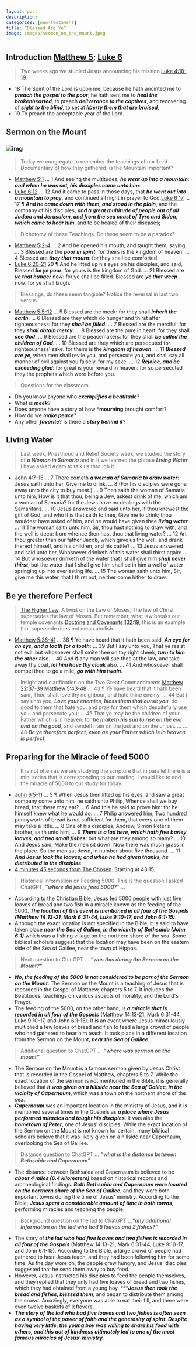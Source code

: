 ```yaml
---
layout: post
description: 
categories: [new-testament]
title: “Blessed Are Ye”
image: images/sermon_on_the_mount.jpeg
---
```


## Introduction [Matthew 5](https://www.churchofjesuschrist.org/study/scriptures/nt/matt/5?lang=eng); [Luke 6](https://www.churchofjesuschrist.org/study/scriptures/nt/luke/6?lang=eng)
> Two weeks ago we studied Jesus announcing his mission [Luke 4:18-19](https://www.churchofjesuschrist.org/study/scriptures/nt/luke/4?lang=eng&id=18-19#p17).
- 18 The Spirit of the Lord is upon me, because he hath anointed me to ***preach the gospel to the poor***; he hath sent me to ***heal the brokenhearted***, to preach ***deliverance to the captives***, and recovering of ***sight to the blind***, to set at ***liberty them that are bruised***,
- 19 To preach the acceptable year of the Lord.


## Sermon on the Mount
### ![img]({{site.baseurl}}/images/spirit_of_the_lord.jpeg)

> Today we congregate to remember the teachings of our Lord.  Documentary of how they gathered, is the Mountain important?
- [Matthew 5:1](https://www.churchofjesuschrist.org/study/scriptures/nt/matt/5?lang=eng&id=p1#p1) ... 1 And seeing the multitudes, ***he went up into a mountain: and when he was set, his disciples came unto him***:
- [Luke 6:12](https://www.churchofjesuschrist.org/study/scriptures/nt/luke/6?lang=eng&id=p12#p12) ... 12 And it came to pass in those days, that ***he went out into a mountain to pray***, and continued all night in prayer to God.[Luke 6:17](https://www.churchofjesuschrist.org/study/scriptures/nt/luke/6?lang=eng&id=p17#p17) ... 17 ¶ ***And he came down with them, and stood in the plain***, and the company of his disciples, ***and a great multitude of people out of all Judæa and Jerusalem, and from the sea coast of Tyre and Sidon, which came to hear him***, and to be healed of their diseases;

> Dichotomy of these Teachings.  Do these seem to be a paradox?
- [Matthew 5:2-4](https://www.churchofjesuschrist.org/study/scriptures/nt/matt/5?lang=eng&id=p2-p4#p2) ... 2 And he opened his mouth, and taught them, saying, ... 3 Blessed are the ***poor in spirit***: for theirs is the kingdom of heaven. ... 4 Blessed are ***they that mourn***: for they shall be comforted.
- [Luke 6:20-21](https://www.churchofjesuschrist.org/study/scriptures/nt/luke/6?lang=eng&id=p20-p21#p20)
20 ¶ And he lifted up his eyes on his disciples, and said, Blessed ***be ye poor***: for yours is the kingdom of God. ... 21 Blessed are ***ye that hunger*** now: for ye shall be filled. Blessed are ***ye that weep*** now: for ye shall laugh.

> Blessings, do these seem tangible?  Notice the reversal in last two versus.  
- [Matthew 5:5-12](https://www.churchofjesuschrist.org/study/scriptures/nt/matt/5?lang=eng&id=p5-p12#p5)  ... 5 Blessed are the meek: for they shall ***inherit the earth***. ... 6 Blessed are they which do hunger and thirst after righteousness: for they ***shall be filled***. ... 7 Blessed are the merciful: for they ***shall obtain mercy***. ... 8 Blessed are the pure in heart: for they shall ***see God***.  ... 9 Blessed are the peacemakers: for they shall ***be called the children of God***. ... 10 Blessed are they which are persecuted for righteousness’ sake: for theirs is the ***kingdom of heaven***. ... 11 ***Blessed are ye***, when men shall revile you, and persecute you, and shall say all manner of evil against you falsely, for my sake. ... 12 ***Rejoice, and be exceeding glad***: for great is your reward in heaven: for so persecuted they the prophets which were before you.

> Questions for the classroom
- Do you know anyone who ***exemplifies a beatitude***?
- What is ***meek***?
- Does anyone have a story of how ***mourning** brought comfort?
- How do we ***make peace***?
- Any other ***favorite***?  Is there a ***story behind it***?



## Living Water
> Last week, Priesthood and Relief Society week, we studied the story of ***a Woman in Samaria*** and in it we learned the phrase ***Living Water***.  I have asked Adam to talk us through it.
- [John 4:7-15](https://www.churchofjesuschrist.org/study/scriptures/nt/john/4?lang=eng&id=p7-p15#p7
) ... 7 There cometh ***a woman of Samaria to draw water***: Jesus saith unto her, Give me to drink. ... 8 (For his disciples were gone away unto the city to buy meat.) ... 9 Then saith the woman of Samaria unto him, How is it that thou, being a Jew, askest drink of me, which am a woman of Samaria? for the Jews have no dealings with the Samaritans. ... 10 Jesus answered and said unto her, If thou knewest the gift of God, and who it is that saith to thee, Give me to drink; thou wouldest have asked of him, and he would have given thee ***living water***. ... 11 The woman saith unto him, Sir, thou hast nothing to draw with, and the well is deep: from whence then hast thou that living water? ... 12 Art thou greater than our father Jacob, which gave us the well, and drank thereof himself, and his children, and his cattle? ... 13 Jesus answered and said unto her, Whosoever drinketh of this water shall thirst again: ... 14 But whosoever drinketh of the water that I shall give him ***shall never thirst***; but the water that I shall give him shall be in him a well of water springing up into everlasting life. ... 15 The woman saith unto him, Sir, give me this water, that I thirst not, neither come hither to draw.



## Be ye therefore Perfect
> [The Higher Law](https://www.youtube.com/watch?v=Ik0aS368Kv0).  A twist on the Law of Moses, The law of Christ supersedes the law of Moses. But remember, what law breaks our temple covenants [Doctrine and Covenants 132:19](https://www.churchofjesuschrist.org/study/scriptures/dc-testament/dc/132?lang=eng&id=p19#p19), this is an example that supersede does not mean abolish.
- [Matthew 5:38-41](https://www.churchofjesuschrist.org/study/scriptures/nt/matt/5?lang=eng&id=p38-p41#p38) ... 38 ¶ Ye have heard that it hath been said, ***An eye for an eye, and a tooth for a tooth:*** ... 39 But I say unto you, That ye resist not evil: but whosoever shall smite thee on thy right cheek, ***turn to him the other*** also. ...40 And if any man will sue thee at the law, and take away thy coat, ***let him have thy cloak*** also. ... 41 And whosoever shall compel thee to go a mile, ***go with him twain***.


> Insight and clarification on the Two Great Commandments [Matthew 22:37-39](https://www.churchofjesuschrist.org/study/scriptures/nt/matt/22?lang=eng&id=p37-p39#p37)
[Matthew 5:43-48](https://www.churchofjesuschrist.org/study/scriptures/nt/matt/5?lang=eng&id=p43-p48#p43) ... 43 ¶ Ye have heard that it hath been said, Thou shalt love thy neighbour, and hate thine enemy. ... 44 But I say unto you, ***Love your enemies, bless them that curse you***, do good to them that hate you, and pray for them which despitefully use you, and persecute you; ... 45 That ye may be the children of your Father which is in heaven: for ***he maketh his sun to rise on the evil and on the good***, and sendeth rain on the just and on the unjust. ... ... 48 ***Be ye therefore perfect, even as your Father which is in heaven is perfect***.


## Preparing for the Miracle of feed 5000 
> It is not often as we are studying the scripture that in parallel there is a mini series that is corresponding to our reading.  I would like to add the miracle of 5000 to our study for today.
- [John 6:5-11](https://www.churchofjesuschrist.org/study/scriptures/nt/john/6?lang=eng&id=p5-p11#p5) ... 5 ¶ When Jesus then lifted up his eyes, and saw a great company come unto him, he saith unto Philip, Whence shall we buy bread, that these may eat? ... 6 And this he said to prove him: for he himself knew what he would do. ... 7 Philip answered him, Two hundred pennyworth of bread is not sufficient for them, that every one of them may take a little. ... 8 One of his disciples, Andrew, Simon Peter’s brother, saith unto him, ... 9 ***There is a lad here, which hath five barley loaves, and two small fishes***: but what are they among so many? ... 10 And Jesus said, Make the men sit down. Now there was much grass in the place. So the men sat down, in number about five thousand. ... 11 ***And Jesus took the loaves; and when he had given thanks, he distributed to the disciples***
- [4 minutes 45 seconds from The Chosen](https://www.byutv.org/b62ec94e-20f7-4286-a412-60372615f553/the-chosen-sustenance?player-open=true&content-id=b62ec94e-20f7-4286-a412-60372615f553). Starting at 43:15.

> Historical information on Feeding 5000.  This is the question I asked ChatGPT, ***"where did jesus feed 5000?***" ...
- According to the Christian Bible, Jesus fed 5000 people with just five loaves of bread and two fish in a miracle known as the feeding of the 5000. ***The location of this event is mentioned in all four of the Gospels (Matthew 14:13-21, Mark 6:31-44, Luke 9:10-17, and John 6:1-15)***.
- Although the exact location is not specified in the Bible, it is said to have taken place ***near the Sea of Galilee, in the vicinity of Bethsaida (John 6:1)*** which was a fishing village on the northern shore of the sea. Some biblical scholars suggest that the location may have been on the eastern side of the Sea of Galilee, near the town of Hippos.

> Next question to ChatGPT ... ***"was this during the Sermon on the Mount?"***
- ***No, the feeding of the 5000 is not considered to be part of the Sermon on the Mount***. The Sermon on the Mount is a teaching of Jesus that is recorded in the Gospel of Matthew, chapters 5 to 7. It includes the Beatitudes, teachings on various aspects of morality, and the Lord's Prayer.
- The feeding of the 5000, on the other hand, is ***a miracle that is recorded in all four of the Gospels*** (Matthew 14:13-21, Mark 6:31-44, Luke 9:10-17, and John 6:1-15). It is an event where Jesus miraculously multiplied a few loaves of bread and fish to feed a large crowd of people who had gathered to hear him teach. It took place in a different location from the Sermon on the Mount, ***near the Sea of Galilee.***

> Additional question to ChatGPT ... ***"where was sermon on the mount"***
- The Sermon on the Mount is a famous sermon given by Jesus Christ that is recorded in the Gospel of Matthew, chapters 5 to 7. While the exact location of the sermon is not mentioned in the Bible, it is generally believed that ***it was given on a hillside near the Sea of Galilee, in the vicinity of Capernaum***, which was a town on the northern shore of the sea.
- ***Capernaum*** was an important location in the ministry of Jesus, and it is mentioned several times in the Gospels as ***a place where Jesus performed miracles and taught his disciples***. It was also the ***hometown of Peter***, one of Jesus' disciples. While the exact location of the Sermon on the Mount is not known for certain, many biblical scholars believe that it was likely given on a hillside near Capernaum, overlooking the Sea of Galilee.

> Distance question to ChatGPT ... ***"what is the distance between Bethsaida and Capernaum"***
- The distance between Bethsaida and Capernaum is believed to be ***about 4 miles (6.4 kilometers)*** based on historical records and archaeological findings. ***Both Bethsaida and Capernaum were located on the northern shore of the Sea of Galilee***, and they were both important towns during the time of Jesus' ministry. According to the Bible, ***Jesus spent a considerable amount of time in both towns***, performing miracles and teaching the people.

> Background question on the lad to ChatGPT ...***"any additional information on the lad who had 5 loaves and 2 fishes?"***
- The story of ***the lad who had five loaves and two fishes is recorded in all four of the Gospels*** (Matthew 14:13-21, Mark 6:31-44, Luke 9:10-17, and John 6:1-15). According to the Bible, a large crowd of people had gathered to hear Jesus teach, and they had been following him for some time. As the day wore on, the people grew hungry, and Jesus' disciples suggested that he send them away to buy food.
- However, Jesus instructed his disciples to feed the people themselves, and they replied that they only had five loaves of bread and two fishes, which they had obtained from a young boy. ******Jesus then took the bread and fishes, blessed them***, and began to distribute them among the crowd. Amazingly, everyone was able to eat their fill, and there were even twelve baskets of leftovers.
- ***The story of the lad who had five loaves and two fishes is often seen as a symbol of the power of faith and the generosity of spirit. Despite having very little, the young boy was willing to share his food with others, and this act of kindness ultimately led to one of the most famous miracles of Jesus' ministry.***











